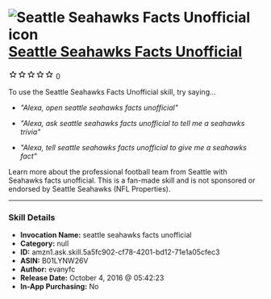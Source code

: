 # &nbsp;<img src="skill_icon" alt="Seattle Seahawks Facts Unofficial icon" width="36"> [Seattle Seahawks Facts Unofficial](http://alexa.amazon.com/#skills/amzn1.ask.skill.5a5fc902-cf78-4201-bd12-71e1a05cfec3)
![0 stars](../../images/ic_star_border_black_18dp_1x.png)![0 stars](../../images/ic_star_border_black_18dp_1x.png)![0 stars](../../images/ic_star_border_black_18dp_1x.png)![0 stars](../../images/ic_star_border_black_18dp_1x.png)![0 stars](../../images/ic_star_border_black_18dp_1x.png) 0

To use the Seattle Seahawks Facts Unofficial skill, try saying...

* *"Alexa, open seattle seahawks facts unofficial"*

* *"Alexa, ask seattle seahawks facts unofficial to tell me a seahawks trivia"*

* *"Alexa, tell seattle seahawks facts unofficial to give me a seahawks fact"*

Learn more about the professional football team from Seattle with Seahawks facts unofficial. This is a fan-made skill and is not sponsored or endorsed by Seattle Seahawks (NFL Properties).

***

### Skill Details

* **Invocation Name:** seattle seahawks facts unofficial
* **Category:** null
* **ID:** amzn1.ask.skill.5a5fc902-cf78-4201-bd12-71e1a05cfec3
* **ASIN:** B01LYNW26V
* **Author:** evanyfc
* **Release Date:** October 4, 2016 @ 05:42:23
* **In-App Purchasing:** No
